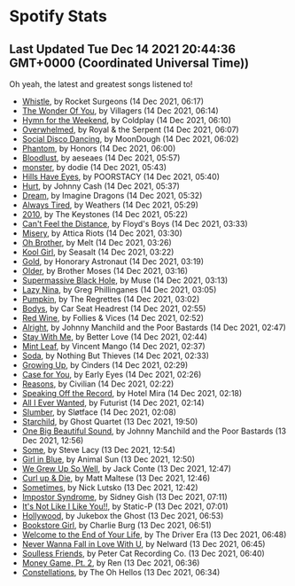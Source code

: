 
# Spotify Stats
## Last Updated Tue Dec 14 2021 20:44:36 GMT+0000 (Coordinated Universal Time))

Oh yeah, the latest and greatest songs listened to!

- [Whistle](https://www.last.fm/music/Rocket+Surgeons/_/Whistle), by Rocket Surgeons (14 Dec 2021, 06:17)
- [The Wonder Of You](https://www.last.fm/music/Villagers/_/The+Wonder+Of+You), by Villagers (14 Dec 2021, 06:14)
- [Hymn for the Weekend](https://www.last.fm/music/Coldplay/_/Hymn+for+the+Weekend), by Coldplay (14 Dec 2021, 06:10)
- [Overwhelmed](https://www.last.fm/music/Royal+&+the+Serpent/_/Overwhelmed), by Royal & the Serpent (14 Dec 2021, 06:07)
- [Social Disco Dancing](https://www.last.fm/music/MoonDough/_/Social+Disco+Dancing), by MoonDough (14 Dec 2021, 06:02)
- [Phantom](https://www.last.fm/music/Honors/_/Phantom), by Honors (14 Dec 2021, 06:00)
- [Bloodlust](https://www.last.fm/music/aeseaes/_/Bloodlust), by aeseaes (14 Dec 2021, 05:57)
- [monster](https://www.last.fm/music/dodie/_/monster), by dodie (14 Dec 2021, 05:43)
- [Hills Have Eyes](https://www.last.fm/music/POORSTACY/_/Hills+Have+Eyes), by POORSTACY (14 Dec 2021, 05:40)
- [Hurt](https://www.last.fm/music/Johnny+Cash/_/Hurt), by Johnny Cash (14 Dec 2021, 05:37)
- [Dream](https://www.last.fm/music/Imagine+Dragons/_/Dream), by Imagine Dragons (14 Dec 2021, 05:32)
- [Always Tired](https://www.last.fm/music/Weathers/_/Always+Tired), by Weathers (14 Dec 2021, 05:29)
- [2010](https://www.last.fm/music/The+Keystones/_/2010), by The Keystones (14 Dec 2021, 05:22)
- [Can't Feel the Distance](https://www.last.fm/music/Floyd%27s+Boys/_/Can%27t+Feel+the+Distance), by Floyd's Boys (14 Dec 2021, 03:33)
- [Misery](https://www.last.fm/music/Attica+Riots/_/Misery), by Attica Riots (14 Dec 2021, 03:30)
- [Oh Brother](https://www.last.fm/music/Melt/_/Oh+Brother), by Melt (14 Dec 2021, 03:26)
- [Kool Girl](https://www.last.fm/music/Seasalt/_/Kool+Girl), by Seasalt (14 Dec 2021, 03:22)
- [Gold](https://www.last.fm/music/Honorary+Astronaut/_/Gold), by Honorary Astronaut (14 Dec 2021, 03:19)
- [Older](https://www.last.fm/music/Brother+Moses/_/Older), by Brother Moses (14 Dec 2021, 03:16)
- [Supermassive Black Hole](https://www.last.fm/music/Muse/_/Supermassive+Black+Hole), by Muse (14 Dec 2021, 03:13)
- [Lazy Nina](https://www.last.fm/music/Greg+Phillinganes/_/Lazy+Nina), by Greg Phillinganes (14 Dec 2021, 03:05)
- [Pumpkin](https://www.last.fm/music/The+Regrettes/_/Pumpkin), by The Regrettes (14 Dec 2021, 03:02)
- [Bodys](https://www.last.fm/music/Car+Seat+Headrest/_/Bodys), by Car Seat Headrest (14 Dec 2021, 02:55)
- [Red Wine](https://www.last.fm/music/Follies+&+Vices/_/Red+Wine), by Follies & Vices (14 Dec 2021, 02:52)
- [Alright](https://www.last.fm/music/Johnny+Manchild+and+the+Poor+Bastards/_/Alright), by Johnny Manchild and the Poor Bastards (14 Dec 2021, 02:47)
- [Stay With Me](https://www.last.fm/music/Better+Love/_/Stay+With+Me), by Better Love (14 Dec 2021, 02:44)
- [Mint Leaf](https://www.last.fm/music/Vincent+Mango/_/Mint+Leaf), by Vincent Mango (14 Dec 2021, 02:37)
- [Soda](https://www.last.fm/music/Nothing+But+Thieves/_/Soda), by Nothing But Thieves (14 Dec 2021, 02:33)
- [Growing Up](https://www.last.fm/music/Cinders/_/Growing+Up), by Cinders (14 Dec 2021, 02:29)
- [Case for You](https://www.last.fm/music/Early+Eyes/_/Case+for+You), by Early Eyes (14 Dec 2021, 02:26)
- [Reasons](https://www.last.fm/music/Civilian/_/Reasons), by Civilian (14 Dec 2021, 02:22)
- [Speaking Off the Record](https://www.last.fm/music/Hotel+Mira/_/Speaking+Off+the+Record), by Hotel Mira (14 Dec 2021, 02:18)
- [All I Ever Wanted](https://www.last.fm/music/Futurist/_/All+I+Ever+Wanted), by Futurist (14 Dec 2021, 02:14)
- [Slumber](https://www.last.fm/music/Sl%C3%B8tface/_/Slumber), by Sløtface (14 Dec 2021, 02:08)
- [Starchild](https://www.last.fm/music/Ghost+Quartet/_/Starchild), by Ghost Quartet (13 Dec 2021, 19:50)
- [One Big Beautiful Sound](https://www.last.fm/music/Johnny+Manchild+and+the+Poor+Bastards/_/One+Big+Beautiful+Sound), by Johnny Manchild and the Poor Bastards (13 Dec 2021, 12:56)
- [Some](https://www.last.fm/music/Steve+Lacy/_/Some), by Steve Lacy (13 Dec 2021, 12:54)
- [Girl in Blue](https://www.last.fm/music/Animal+Sun/_/Girl+in+Blue), by Animal Sun (13 Dec 2021, 12:50)
- [We Grew Up So Well](https://www.last.fm/music/Jack+Conte/_/We+Grew+Up+So+Well), by Jack Conte (13 Dec 2021, 12:47)
- [Curl up & Die](https://www.last.fm/music/Matt+Maltese/_/Curl+up+&+Die), by Matt Maltese (13 Dec 2021, 12:46)
- [Sometimes](https://www.last.fm/music/Nick+Lutsko/_/Sometimes), by Nick Lutsko (13 Dec 2021, 12:42)
- [Impostor Syndrome](https://www.last.fm/music/Sidney+Gish/_/Impostor+Syndrome), by Sidney Gish (13 Dec 2021, 07:11)
- [It's Not Like I Like You!!](https://www.last.fm/music/Static-P/_/It%27s+Not+Like+I+Like+You!!), by Static-P (13 Dec 2021, 07:01)
- [Hollywood](https://www.last.fm/music/Jukebox+the+Ghost/_/Hollywood), by Jukebox the Ghost (13 Dec 2021, 06:53)
- [Bookstore Girl](https://www.last.fm/music/Charlie+Burg/_/Bookstore+Girl), by Charlie Burg (13 Dec 2021, 06:51)
- [Welcome to the End of Your Life](https://www.last.fm/music/The+Driver+Era/_/Welcome+to+the+End+of+Your+Life), by The Driver Era (13 Dec 2021, 06:48)
- [Never Wanna Fall in Love With U](https://www.last.fm/music/Nelward/_/Never+Wanna+Fall+in+Love+With+U), by Nelward (13 Dec 2021, 06:45)
- [Soulless Friends](https://www.last.fm/music/Peter+Cat+Recording+Co./_/Soulless+Friends), by Peter Cat Recording Co. (13 Dec 2021, 06:40)
- [Money Game, Pt. 2](https://www.last.fm/music/Ren/_/Money+Game,+Pt.+2), by Ren (13 Dec 2021, 06:36)
- [Constellations](https://www.last.fm/music/The+Oh+Hellos/_/Constellations), by The Oh Hellos (13 Dec 2021, 06:34)
